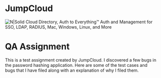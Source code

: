 # JumpCloud

![N|Solid](https://www.jumpcloud.com/wp-content/uploads/2019/06/jumpcloud-logo-2018-tealwhite.svg)
Cloud Directory, Auth to Everything™
Auth and Management for SSO, LDAP, RADIUS, Mac, Windows, Linux, and More

# QA Assignment
This is a test assignment created by JumpCloud. I discovered a few bugs in the password hashing application. Here are some of the test cases and bugs that I have filed along with an explanation of why I filed them.
